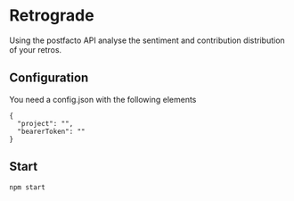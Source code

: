 # Retrograde

Using the postfacto API analyse the sentiment and contribution distribution of your retros.

## Configuration

You need a config.json with the following elements

```
{
  "project": "",
  "bearerToken": ""
}
```

## Start

```
npm start
```
